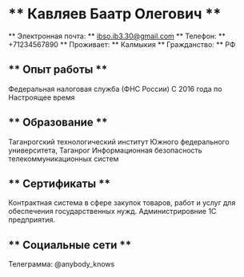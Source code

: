 # ** Кавляев Баатр Олегович ** 
** Электронная почта: ** ibso.ib3.30@gmail.com
** Телефон: ** +71234567890
** Проживает: ** Калмыкия
** Гражданство: ** РФ

## ** Опыт работы ** 
Федеральная налоговая служба (ФНС России)
С 2016 года по Настроящее время

## ** Образование ** 
Таганрогский технологический институт Южного федерального университета, Таганрог
Информационная безопасность телекоммуникационных систем

## ** Сертификаты ** 
Контрактная система в сфере закупок товаров, работ и услуг для обеспечения государственных нужд.
Администрировние 1С предприятия.

## ** Социальные сети ** 
Телеграмма: @anybody_knows